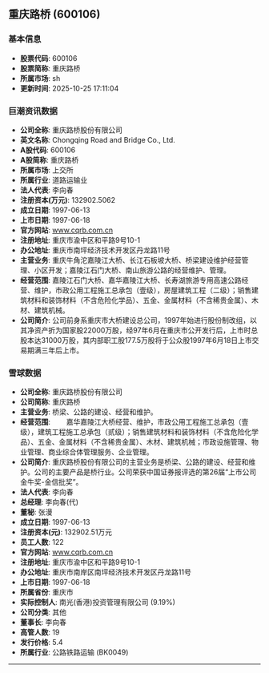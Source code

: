 ## 重庆路桥 (600106)

### 基本信息

- **股票代码**: 600106
- **股票简称**: 重庆路桥
- **所属市场**: sh
- **更新时间**: 2025-10-25 17:11:04

### 巨潮资讯数据

- **公司全称**: 重庆路桥股份有限公司
- **英文名称**: Chongqing Road and Bridge Co., Ltd.
- **A股代码**: 600106
- **A股简称**: 重庆路桥
- **所属市场**: 上交所
- **所属行业**: 道路运输业
- **法人代表**: 李向春
- **注册资本(万元)**: 132902.5062
- **成立日期**: 1997-06-13
- **上市日期**: 1997-06-18
- **官方网站**: www.cqrb.com.cn
- **注册地址**: 重庆市渝中区和平路9号10-1
- **办公地址**: 重庆市南坪经济技术开发区丹龙路11号
- **主营业务**: 重庆牛角沱嘉陵江大桥、长江石板坡大桥、桥梁建设维护经营管理、小区开发；嘉陵江石门大桥、南山旅游公路的经营维护、管理。
- **经营范围**: 嘉陵江石门大桥、嘉华嘉陵江大桥、长寿湖旅游专用高速公路经营、维护，市政公用工程施工总承包（壹级），房屋建筑工程（二级）；销售建筑材料和装饰材料（不含危险化学品）、五金、金属材料（不含稀贵金属）、木材、建筑机械。
- **公司简介**: 公司前身系重庆市大桥建设总公司，1997年始进行股份制改组，以其净资产折为国家股22000万股，经97年6月在重庆市公开发行后，上市时总股本达31000万股，其内部职工股177.5万股将于公众股1997年6月18日上市交易期满三年后上市。

### 雪球数据

- **公司全称**: 重庆路桥股份有限公司
- **公司简称**: 重庆路桥
- **主营业务**: 桥梁、公路的建设、经营和维护。
- **经营范围**: 　　嘉华嘉陵江大桥经营、维护，市政公用工程施工总承包（壹级），建筑工程施工总承包（贰级）；销售建筑材料和装饰材料（不含危险化学品）、五金、金属材料（不含稀贵金属）、木材、建筑机械；市政设施管理、物业管理、商业综合体管理服务、企业管理。
- **公司简介**: 重庆路桥股份有限公司的主营业务是桥梁、公路的建设、经营和维护。公司的主要产品是桥行业。公司荣获中国证券报评选的第26届“上市公司金牛奖-金信批奖”。
- **法人代表**: 李向春
- **总经理**: 李向春(代)
- **董秘**: 张漫
- **成立日期**: 1997-06-13
- **注册资本(元)**: 132902.51万元
- **员工人数**: 122
- **官方网站**: www.cqrb.com.cn
- **注册地址**: 重庆市渝中区和平路9号10-1
- **办公地址**: 重庆市南岸区南坪经济技术开发区丹龙路11号
- **上市日期**: 1997-06-18
- **所属省份**: 重庆市
- **实际控制人**: 南光(香港)投资管理有限公司 (9.19%)
- **公司分类**: 其他
- **董事长**: 李向春
- **高管人数**: 19
- **发行价格**: 5.4
- **所属行业**: 公路铁路运输 (BK0049)

---